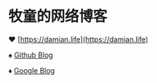 # 牧童的网络博客
:hearts: [https://damian.life](https://damian.life)

:spades: [Github Blog](https://github.com/ssdr/blog/blob/master/posts/readme.md)

:diamonds: [Google Blog](https://sites.google.com/view/ssdr)
